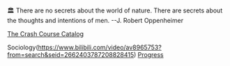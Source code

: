 :classical_building: There are no secrets about the world of nature. There are secrets about the thoughts and intentions of men.  --J. Robert Oppenheimer

[The Crash Course Catalog](https://thecrashcourse.com/)

Sociology(https://www.bilibili.com/video/av8965753?from=search&seid=2662403787208828415)
[Progress](https://github.com/AAAlimjan/STUFF-ON-2018/issues/5)
